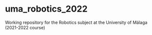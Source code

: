 # uma_robotics_2022
Working repository for the Robotics subject at the University of Málaga (2021-2022 course)
